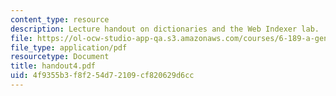 ```yaml
---
content_type: resource
description: Lecture handout on dictionaries and the Web Indexer lab.
file: https://ol-ocw-studio-app-qa.s3.amazonaws.com/courses/6-189-a-gentle-introduction-to-programming-using-python-january-iap-2008/4f9355b3f8f254d72109cf820629d6cc_handout4.pdf
file_type: application/pdf
resourcetype: Document
title: handout4.pdf
uid: 4f9355b3-f8f2-54d7-2109-cf820629d6cc
---
```

